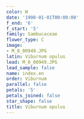 ```yaml
---
color: W
date: '1900-01-01T00:00:00'
f_end: '6'
f_start: '5'
family: Sambucaceae
flower_type: C
image:
- M_0_00949.JPG
latin: Viburnum opulus
lead: M_0_00949.JPG
lead_sample: false
name: index.en
order: Viburnum
parallel: false
petals: '5'
petals_joined: false
star_shape: false
title: Viburnum opulus
---
```


